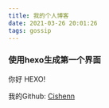 ```yaml
---
title: 我的个人博客
date: 2021-03-26 20:01:26
tags: gossip
---
```

### 使用hexo生成第一个界面

你好 HEXO!

我的Github: [Cishenn](https://github.com/Cishenn)
